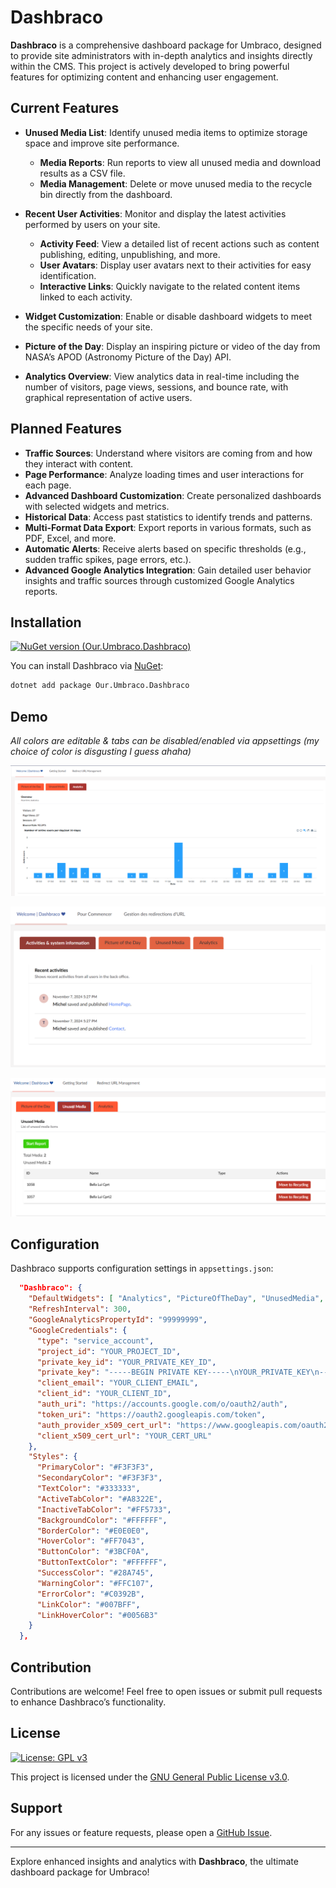 
# Dashbraco

**Dashbraco** is a comprehensive dashboard package for Umbraco, designed to provide site administrators with in-depth analytics and insights directly within the CMS. This project is actively developed to bring powerful features for optimizing content and enhancing user engagement.

## Current Features

- **Unused Media List**: Identify unused media items to optimize storage space and improve site performance.
  - **Media Reports**: Run reports to view all unused media and download results as a CSV file.
  - **Media Management**: Delete or move unused media to the recycle bin directly from the dashboard.

- **Recent User Activities**: Monitor and display the latest activities performed by users on your site.      
  - **Activity Feed**: View a detailed list of recent actions such as content publishing, editing, unpublishing, and more.
  - **User Avatars**: Display user avatars next to their activities for easy identification.
  - **Interactive Links**: Quickly navigate to the related content items linked to each activity.

- **Widget Customization**: Enable or disable dashboard widgets to meet the specific needs of your site.
- **Picture of the Day**: Display an inspiring picture or video of the day from NASA’s APOD (Astronomy Picture of the Day) API.
- **Analytics Overview**: View analytics data in real-time including the number of visitors, page views, sessions, and bounce rate, with graphical representation of active users.

## Planned Features

- **Traffic Sources**: Understand where visitors are coming from and how they interact with content.
- **Page Performance**: Analyze loading times and user interactions for each page.
- **Advanced Dashboard Customization**: Create personalized dashboards with selected widgets and metrics.
- **Historical Data**: Access past statistics to identify trends and patterns.
- **Multi-Format Data Export**: Export reports in various formats, such as PDF, Excel, and more.
- **Automatic Alerts**: Receive alerts based on specific thresholds (e.g., sudden traffic spikes, page errors, etc.).
- **Advanced Google Analytics Integration**: Gain detailed user behavior insights and traffic sources through customized Google Analytics reports.

## Installation
[![NuGet version (Our.Umbraco.Dashbraco)](https://img.shields.io/nuget/v/Our.Umbraco.Dashbraco.svg?style=flat-square)](https://www.nuget.org/packages/Our.Umbraco.Dashbraco/)

You can install Dashbraco via [NuGet](https://www.nuget.org/packages/Our.Umbraco.Dashbraco/):

```bash
dotnet add package Our.Umbraco.Dashbraco
```



## Demo
_All colors are editable & tabs can be disabled/enabled via appsettings (my choice of color is disgusting I guess ahaha)_

![image](https://raw.githubusercontent.com/D0LBA3B/Dashbraco/master/screens/dashbraco-analytics.png)


![image](https://raw.githubusercontent.com/D0LBA3B/Dashbraco/master/screens/dashbraco-ustats.png)


![image](https://raw.githubusercontent.com/D0LBA3B/Dashbraco/master/screens/dashbraco-media.png)



## Configuration

Dashbraco supports configuration settings in `appsettings.json`:

```json
  "Dashbraco": {
    "DefaultWidgets": [ "Analytics", "PictureOfTheDay", "UnusedMedia", "EntriesActivites" ],
    "RefreshInterval": 300,
    "GoogleAnalyticsPropertyId": "99999999",
    "GoogleCredentials": {
      "type": "service_account",
      "project_id": "YOUR_PROJECT_ID",
      "private_key_id": "YOUR_PRIVATE_KEY_ID",
      "private_key": "-----BEGIN PRIVATE KEY-----\nYOUR_PRIVATE_KEY\n-----END PRIVATE KEY-----\n",
      "client_email": "YOUR_CLIENT_EMAIL",
      "client_id": "YOUR_CLIENT_ID",
      "auth_uri": "https://accounts.google.com/o/oauth2/auth",
      "token_uri": "https://oauth2.googleapis.com/token",
      "auth_provider_x509_cert_url": "https://www.googleapis.com/oauth2/v1/certs",
      "client_x509_cert_url": "YOUR_CERT_URL"
    },
    "Styles": {
      "PrimaryColor": "#F3F3F3",
      "SecondaryColor": "#F3F3F3",
      "TextColor": "#333333",
      "ActiveTabColor": "#A8322E",
      "InactiveTabColor": "#FF5733",
      "BackgroundColor": "#FFFFFF",
      "BorderColor": "#E0E0E0",
      "HoverColor": "#FF7043",
      "ButtonColor": "#3BCF0A",
      "ButtonTextColor": "#FFFFFF",
      "SuccessColor": "#28A745",
      "WarningColor": "#FFC107",
      "ErrorColor": "#C0392B",
      "LinkColor": "#007BFF",
      "LinkHoverColor": "#0056B3"
    }
  },
```


## Contribution

Contributions are welcome! Feel free to open issues or submit pull requests to enhance Dashbraco’s functionality.

## License
[![License: GPL v3](https://img.shields.io/badge/License-GPLv3-blue.svg)](https://www.gnu.org/licenses/gpl-3.0)

This project is licensed under the [GNU General Public License v3.0](LICENSE).

## Support

For any issues or feature requests, please open a [GitHub Issue](https://github.com/D0LBA3B/Dashbraco/issues).

---

Explore enhanced insights and analytics with **Dashbraco**, the ultimate dashboard package for Umbraco!
